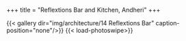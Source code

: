 +++
title = "Reflextions Bar and Kitchen, Andheri"
+++

{{< gallery dir="img/architecture/14 Reflextions Bar" caption-position="none"/>}} {{< load-photoswipe>}}